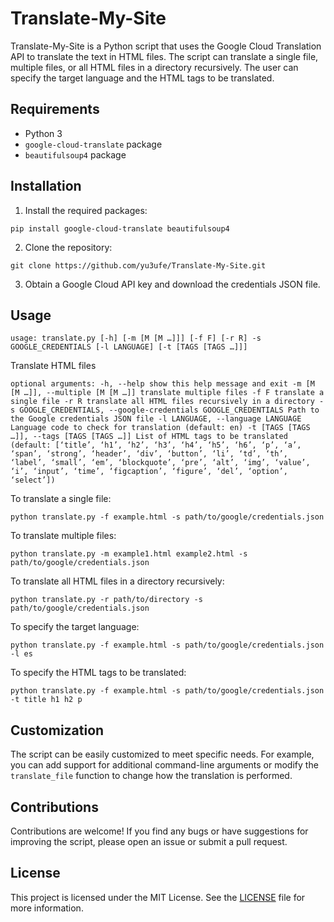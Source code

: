 # Translate-My-Site

Translate-My-Site is a Python script that uses the Google Cloud Translation API to translate the text in HTML files. The script can translate a single file, multiple files, or all HTML files in a directory recursively. The user can specify the target language and the HTML tags to be translated.

## Requirements

- Python 3
- `google-cloud-translate` package
- `beautifulsoup4` package

## Installation

1. Install the required packages:

```
pip install google-cloud-translate beautifulsoup4
```

2. Clone the repository:

```
git clone https://github.com/yu3ufe/Translate-My-Site.git
```

3. Obtain a Google Cloud API key and download the credentials JSON file.

## Usage

```
usage: translate.py [-h] [-m [M [M …]]] [-f F] [-r R] -s GOOGLE_CREDENTIALS [-l LANGUAGE] [-t [TAGS [TAGS …]]]
```

Translate HTML files

```
optional arguments: -h, --help show this help message and exit -m [M [M …]], --multiple [M [M …]] translate multiple files -f F translate a single file -r R translate all HTML files recursively in a directory -s GOOGLE_CREDENTIALS, --google-credentials GOOGLE_CREDENTIALS Path to the Google credentials JSON file -l LANGUAGE, --language LANGUAGE Language code to check for translation (default: en) -t [TAGS [TAGS …]], --tags [TAGS [TAGS …]] List of HTML tags to be translated (default: [‘title’, ‘h1’, ‘h2’, ‘h3’, ‘h4’, ‘h5’, ‘h6’, ‘p’, ‘a’, ‘span’, ‘strong’, ‘header’, ‘div’, ‘button’, ‘li’, ‘td’, ‘th’, ‘label’, ‘small’, ‘em’, ‘blockquote’, ‘pre’, ‘alt’, ‘img’, ‘value’, ‘i’, ‘input’, ‘time’, ‘figcaption’, ‘figure’, ‘del’, ‘option’, ‘select’])
```

To translate a single file:

```
python translate.py -f example.html -s path/to/google/credentials.json
```

To translate multiple files:

```
python translate.py -m example1.html example2.html -s path/to/google/credentials.json
```

To translate all HTML files in a directory recursively:

```
python translate.py -r path/to/directory -s path/to/google/credentials.json
```

To specify the target language:

```
python translate.py -f example.html -s path/to/google/credentials.json -l es
```

To specify the HTML tags to be translated:

```
python translate.py -f example.html -s path/to/google/credentials.json -t title h1 h2 p
```

## Customization

The script can be easily customized to meet specific needs. For example, you can add support for additional command-line arguments or modify the `translate_file` function to change how the translation is performed.

## Contributions

Contributions are welcome! If you find any bugs or have suggestions for improving the script, please open an issue or submit a pull request.

## License

This project is licensed under the MIT License. See the [LICENSE](LICENSE) file for more information.

